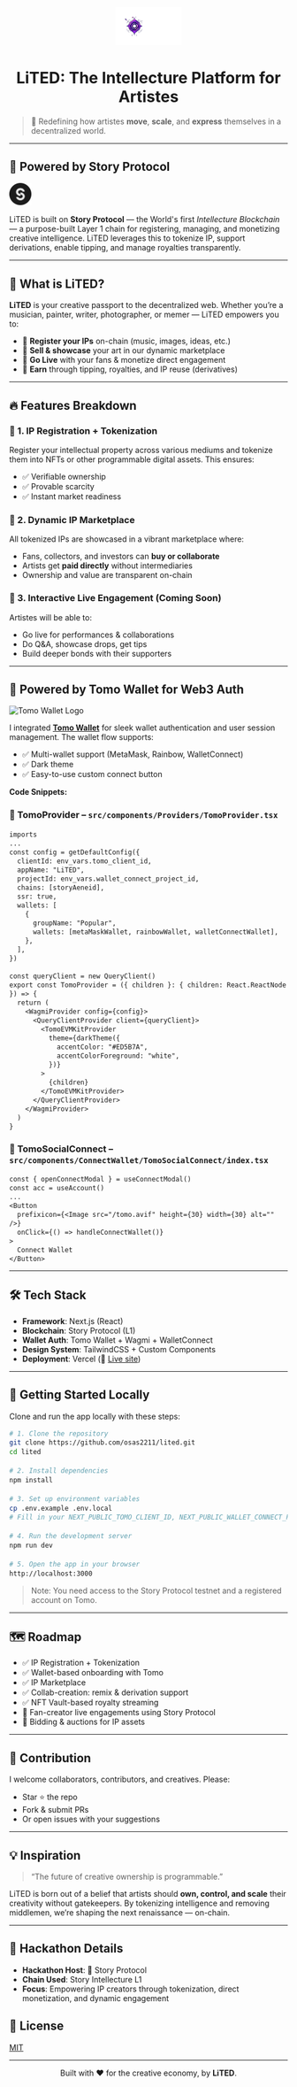 <p align="center">
  <img src="./public/assets/logo.svg" width="120" alt="LiTED Logo" />
</p>

<h1 align="center">LiTED: The Intellecture Platform for Artistes</h1>

> 🚀 Redefining how artistes **move**, **scale**, and **express** themselves in a decentralized world.

---

## 🧠 Powered by Story Protocol

<img src="./public/story.png" height="40" alt="Story Protocol Logo" />

LiTED is built on **Story Protocol** — the World's first _Intellecture Blockchain_ — a purpose-built Layer 1 chain for registering, managing, and monetizing creative intelligence. LiTED leverages this to tokenize IP, support derivations, enable tipping, and manage royalties transparently.

---

## 🎨 What is LiTED?

**LiTED** is your creative passport to the decentralized web. Whether you’re a musician, painter, writer, photographer, or memer — LiTED empowers you to:

- 🎫 **Register your IPs** on-chain (music, images, ideas, etc.)
- 🛒 **Sell & showcase** your art in our dynamic marketplace
- 🔴 **Go Live** with your fans & monetize direct engagement
- 🎁 **Earn** through tipping, royalties, and IP reuse (derivatives)

---

## 🔥 Features Breakdown

### 🧾 1. IP Registration + Tokenization

Register your intellectual property across various mediums and tokenize them into NFTs or other programmable digital assets. This ensures:

- ✅ Verifiable ownership
- ✅ Provable scarcity
- ✅ Instant market readiness

### 🏪 2. Dynamic IP Marketplace

All tokenized IPs are showcased in a vibrant marketplace where:

- Fans, collectors, and investors can **buy or collaborate**
- Artists get **paid directly** without intermediaries
- Ownership and value are transparent on-chain

### 🎤 3. Interactive Live Engagement (Coming Soon)

Artistes will be able to:

- Go live for performances & collaborations
- Do Q&A, showcase drops, get tips
- Build deeper bonds with their supporters

---

## 🔐 Powered by Tomo Wallet for Web3 Auth

<img src="./public/tomo.avif" height="40" alt="Tomo Wallet Logo" />

I integrated [**Tomo Wallet**](https://docs.tomo.inc/tomo-sdk/tomoevmkit/quick-start) for sleek wallet authentication and user session management. The wallet flow supports:

- ✅ Multi-wallet support (MetaMask, Rainbow, WalletConnect)
- ✅ Dark theme
- ✅ Easy-to-use custom connect button

**Code Snippets:**

### 🔧 TomoProvider – `src/components/Providers/TomoProvider.tsx`

```tsx
imports
...
const config = getDefaultConfig({
  clientId: env_vars.tomo_client_id,
  appName: "LiTED",
  projectId: env_vars.wallet_connect_project_id,
  chains: [storyAeneid],
  ssr: true,
  wallets: [
    {
      groupName: "Popular",
      wallets: [metaMaskWallet, rainbowWallet, walletConnectWallet],
    },
  ],
})

const queryClient = new QueryClient()
export const TomoProvider = ({ children }: { children: React.ReactNode }) => {
  return (
    <WagmiProvider config={config}>
      <QueryClientProvider client={queryClient}>
        <TomoEVMKitProvider
          theme={darkTheme({
            accentColor: "#ED5B7A",
            accentColorForeground: "white",
          })}
        >
          {children}
        </TomoEVMKitProvider>
      </QueryClientProvider>
    </WagmiProvider>
  )
}
```

### 🔌 TomoSocialConnect – `src/components/ConnectWallet/TomoSocialConnect/index.tsx`

```tsx
const { openConnectModal } = useConnectModal()
const acc = useAccount()
...
<Button
  prefixicon={<Image src="/tomo.avif" height={30} width={30} alt="" />}
  onClick={() => handleConnectWallet()}
>
  Connect Wallet
</Button>
```

---

## 🛠️ Tech Stack

- **Framework**: Next.js (React)
- **Blockchain**: Story Protocol (L1)
- **Wallet Auth**: Tomo Wallet + Wagmi + WalletConnect
- **Design System**: TailwindCSS + Custom Components
- **Deployment**: Vercel (🚀 [Live site](http://lited.vercel.app/))

---

## 🧪 Getting Started Locally

Clone and run the app locally with these steps:

```bash
# 1. Clone the repository
git clone https://github.com/osas2211/lited.git
cd lited

# 2. Install dependencies
npm install

# 3. Set up environment variables
cp .env.example .env.local
# Fill in your NEXT_PUBLIC_TOMO_CLIENT_ID, NEXT_PUBLIC_WALLET_CONNECT_PROJECT_ID, NEXT_PUBLIC_RPC_PROVIDER_URL, PINATA_API_KEY, PINATA_API_SECRET, PINATA_JWT, NEXT_PUBLIC_GATEWAY_URL, NEXT_PUBLIC_PINATA_JWT

# 4. Run the development server
npm run dev

# 5. Open the app in your browser
http://localhost:3000
```

> Note: You need access to the Story Protocol testnet and a registered account on Tomo.

---

## 🗺️ Roadmap

- ✅ IP Registration + Tokenization
- ✅ Wallet-based onboarding with Tomo
- ✅ IP Marketplace
- ✅ Collab-creation: remix & derivation support
- ✅ NFT Vault-based royalty streaming
- 🚧 Fan-creator live engagements using Story Protocol
- 🚧 Bidding & auctions for IP assets

---

## 🤝 Contribution

I welcome collaborators, contributors, and creatives. Please:

- Star ⭐ the repo
- Fork & submit PRs
- Or open issues with your suggestions

---

## 💡 Inspiration

> “The future of creative ownership is programmable.”

LiTED is born out of a belief that artists should **own, control, and scale** their creativity without gatekeepers. By tokenizing intelligence and removing middlemen, we’re shaping the next renaissance — on-chain.

---

## 🏁 Hackathon Details

- **Hackathon Host**: 🧠 Story Protocol
- **Chain Used**: Story Intellecture L1
- **Focus**: Empowering IP creators through tokenization, direct monetization, and dynamic engagement

## 🧬 License

[MIT](LICENSE)

---

<p align="center">
  Built with ❤️ for the creative economy, by <strong>LiTED</strong>.
</p>
